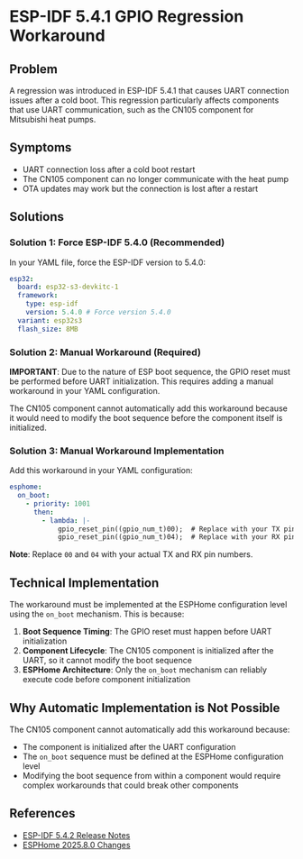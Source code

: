# ESP-IDF 5.4.1 GPIO Regression Workaround

## Problem

A regression was introduced in ESP-IDF 5.4.1 that causes UART connection issues after a cold boot. This regression particularly affects components that use UART communication, such as the CN105 component for Mitsubishi heat pumps.

## Symptoms

- UART connection loss after a cold boot restart
- The CN105 component can no longer communicate with the heat pump
- OTA updates may work but the connection is lost after a restart

## Solutions

### Solution 1: Force ESP-IDF 5.4.0 (Recommended)

In your YAML file, force the ESP-IDF version to 5.4.0:

```yaml
esp32:
  board: esp32-s3-devkitc-1
  framework:
    type: esp-idf
    version: 5.4.0 # Force version 5.4.0
  variant: esp32s3
  flash_size: 8MB
```

### Solution 2: Manual Workaround (Required)

**IMPORTANT**: Due to the nature of ESP boot sequence, the GPIO reset must be performed before UART initialization. This requires adding a manual workaround in your YAML configuration.

The CN105 component cannot automatically add this workaround because it would need to modify the boot sequence before the component itself is initialized.

### Solution 3: Manual Workaround Implementation

Add this workaround in your YAML configuration:

```yaml
esphome:
  on_boot:
    - priority: 1001
      then:
        - lambda: |-
            gpio_reset_pin((gpio_num_t)00);  # Replace with your TX pin
            gpio_reset_pin((gpio_num_t)04);  # Replace with your RX pin
```

**Note**: Replace `00` and `04` with your actual TX and RX pin numbers.

## Technical Implementation

The workaround must be implemented at the ESPHome configuration level using the `on_boot` mechanism. This is because:

1. **Boot Sequence Timing**: The GPIO reset must happen before UART initialization
2. **Component Lifecycle**: The CN105 component is initialized after the UART, so it cannot modify the boot sequence
3. **ESPHome Architecture**: Only the `on_boot` mechanism can reliably execute code before component initialization

## Why Automatic Implementation is Not Possible

The CN105 component cannot automatically add this workaround because:

- The component is initialized after the UART configuration
- The `on_boot` sequence must be defined at the ESPHome configuration level
- Modifying the boot sequence from within a component would require complex workarounds that could break other components

## References

- [ESP-IDF 5.4.2 Release Notes](https://github.com/espressif/esp-idf/releases/tag/v5.4.2)
- [ESPHome 2025.8.0 Changes](https://github.com/esphome/esphome/releases/tag/2025.8.0)
